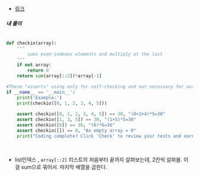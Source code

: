 - [링크](https://py.checkio.org/mission/even-last/solve/)

##### 내 풀이

```python

def checkio(array):
    """
        sums even-indexes elements and multiply at the last
    """
    if not array:
        return 0
    return sum(array[::2])*array[-1]

#These "asserts" using only for self-checking and not necessary for auto-testing
if __name__ == '__main__':
    print('Example:')
    print(checkio([0, 1, 2, 3, 4, 5]))
    
    assert checkio([0, 1, 2, 3, 4, 5]) == 30, "(0+2+4)*5=30"
    assert checkio([1, 3, 5]) == 30, "(1+5)*5=30"
    assert checkio([6]) == 36, "(6)*6=36"
    assert checkio([]) == 0, "An empty array = 0"
    print("Coding complete? Click 'Check' to review your tests and earn cool rewards!")


```

<br>

- list인덱스 , ```array[::2]``` 리스트의 처음부터 끝까지 살펴보는데, 2칸씩 살펴봄. 이걸 sum으로 묶어서. 마지막 배열을 곱한다.
